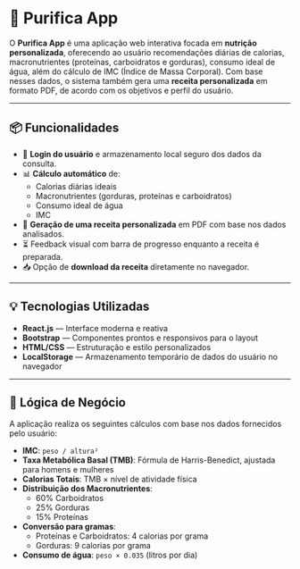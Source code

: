 # 🥗 Purifica App

O **Purifica App** é uma aplicação web interativa focada em **nutrição personalizada**, oferecendo ao usuário recomendações diárias de calorias, macronutrientes (proteínas, carboidratos e gorduras), consumo ideal de água, além do cálculo de IMC (Índice de Massa Corporal). Com base nesses dados, o sistema também gera uma **receita personalizada** em formato PDF, de acordo com os objetivos e perfil do usuário.

---

## 📦 Funcionalidades

- 🔐 **Login do usuário** e armazenamento local seguro dos dados da consulta.
- 📊 **Cálculo automático** de:
  - Calorias diárias ideais
  - Macronutrientes (gorduras, proteínas e carboidratos)
  - Consumo ideal de água
  - IMC
- 📄 **Geração de uma receita personalizada** em PDF com base nos dados analisados.
- ⏳ Feedback visual com barra de progresso enquanto a receita é preparada.
- 📥 Opção de **download da receita** diretamente no navegador.

---

## 💡 Tecnologias Utilizadas

- **React.js** — Interface moderna e reativa
- **Bootstrap** — Componentes prontos e responsivos para o layout
- **HTML/CSS** — Estruturação e estilo personalizados
- **LocalStorage** — Armazenamento temporário de dados do usuário no navegador

---

## 🧠 Lógica de Negócio

A aplicação realiza os seguintes cálculos com base nos dados fornecidos pelo usuário:

- **IMC**: `peso / altura²`
- **Taxa Metabólica Basal (TMB)**: Fórmula de Harris-Benedict, ajustada para homens e mulheres
- **Calorias Totais**: TMB × nível de atividade física
- **Distribuição dos Macronutrientes**:
  - 60% Carboidratos
  - 25% Gorduras
  - 15% Proteínas
- **Conversão para gramas**:
  - Proteínas e Carboidratos: 4 calorias por grama
  - Gorduras: 9 calorias por grama
- **Consumo de água**: `peso × 0.035` (litros por dia)
